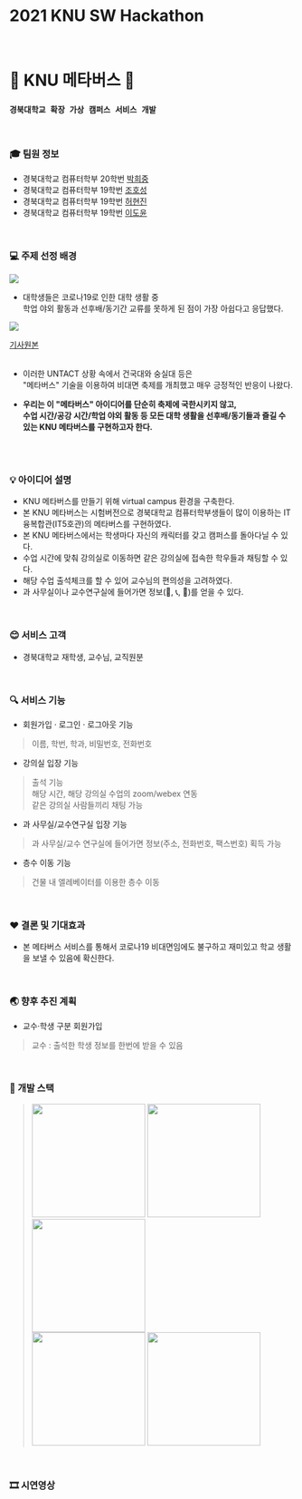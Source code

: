 # 2021 KNU SW Hackathon

<br>

# :milky_way: KNU 메타버스 :milky_way:

### `경북대학교 확장 가상 캠퍼스 서비스 개발`

<br>

### :mortar_board: 팀원 정보
- 경북대학교 컴퓨터학부 20학번 [박희중](https://github.com/heej-ng)
- 경북대학교 컴퓨터학부 19학번 [조호성](https://github.com/Johoseong)
- 경북대학교 컴퓨터학부 19학번 [허현진](https://github.com/heohyeonjin)
- 경북대학교 컴퓨터학부 19학번 [이도윤](https://github.com/idoburnish)

<br>

### :computer: 주제 선정 배경
 <img src="https://insight-prd-data.s3.ap-northeast-2.amazonaws.com/wp-content/uploads/2020/07/003.png"><br>
- 대학생들은 코로나19로 인한 대학 생활 중 <br>
 학업 야외 활동과 선후배/동기간 교류를 못하게 된 점이 가장 아쉽다고 응답했다.

<img src="https://user-images.githubusercontent.com/62900140/126696409-1da06baf-8439-45c2-96f4-68cef2802f29.png">

 [기사원본](http://www.civicnews.com/news/articleView.html?idxno=31752) 
 <br><br>
-  이러한 UNTACT 상황 속에서 건국대와 숭실대 등은 <br>
  "메타버스" 기술을 이용하여 비대면 축제를 개최했고 매우 긍정적인 반응이 나왔다.

- **우리는 이 "메타버스" 아이디어를 단순히 축제에 국한시키지 않고,<br>
 수업 시간/공강 시간/학업 야외 활동 등 모든 대학 생활을 선후배/동기들과 즐길 수 있는 KNU 메타버스를 구현하고자 한다.**

<br>
<br>

### :bulb: 아이디어 설명
- KNU 메타버스를 만들기 위해 virtual campus 환경을 구축한다. <br>
- 본 KNU 메타버스는 시험버전으로 경북대학교 컴퓨터학부생들이 많이 이용하는 IT융복합관(IT5호관)의 메타버스를 구현하였다. <br>
- 본 KNU 메타버스에서는 학생마다 자신의 캐릭터를 갖고 캠퍼스를 돌아다닐 수 있다. <br>
- 수업 시간에 맞춰 강의실로 이동하면 같은 강의실에 접속한 학우들과 채팅할 수 있다.
- 해당 수업 출석체크를 할 수 있어 교수님의 편의성을 고려하였다.
- 과 사무실이나 교수연구실에 들어가면 정보(:email:, :telephone_receiver:, :fax:)를 얻을 수 있다. <br>

<br>

### :blush: 서비스 고객
- 경북대학교 재학생, 교수님, 교직원분

<br>

### :mag: 서비스 기능
- 회원가입 · 로그인 · 로그아웃 기능<br>
> 이름, 학번, 학과, 비밀번호, 전화번호<br>
- 강의실 입장 기능
> 출석 기능<br>
> 해당 시간, 해당 강의실 수업의 zoom/webex 연동<br>
> 같은 강의실 사람들끼리 채팅 가능
- 과 사무실/교수연구실 입장 기능
> 과 사무실/교수 연구실에 들어가면 정보(주소, 전화번호, 팩스번호) 획득 가능
- 층수 이동 기능
> 건물 내 엘레베이터를 이용한 층수 이동

<br>

### :hearts: 결론 및 기대효과
- 본 메타버스 서비스를 통해서 코로나19 비대면임에도 불구하고 재미있고 학교 생활을 보낼 수 있음에 확신한다.

<br>

### :earth_asia: 향후 추진 계획
- 교수·학생 구분 회원가입
> 교수 : 출석한 학생 정보를 한번에 받을 수 있음

<br>

### :wrench: 개발 스택

> <img src="https://user-images.githubusercontent.com/80497254/126691805-c1dd06c2-0629-48ac-8274-6e9a3d06ae34.png" width="200"> 
> <img src="https://user-images.githubusercontent.com/80497254/126691915-f2bce740-000c-4419-a5f6-d72f93761874.png" width="200"> 
> <img src="https://user-images.githubusercontent.com/80497254/126691859-758538fc-a8bc-4b74-8009-8eb319475060.png" width="200"> <br>
> 
> <img src="https://user-images.githubusercontent.com/80497254/126691900-1876c4d6-e501-4b72-b33f-ca21980c6887.png" width="200"> 
> <img src="https://user-images.githubusercontent.com/80497254/126691839-3997f032-3519-451f-92f0-176a2ee1805c.png" width="200"> <br>

<br>

### 🎞 시연영상

<br>

